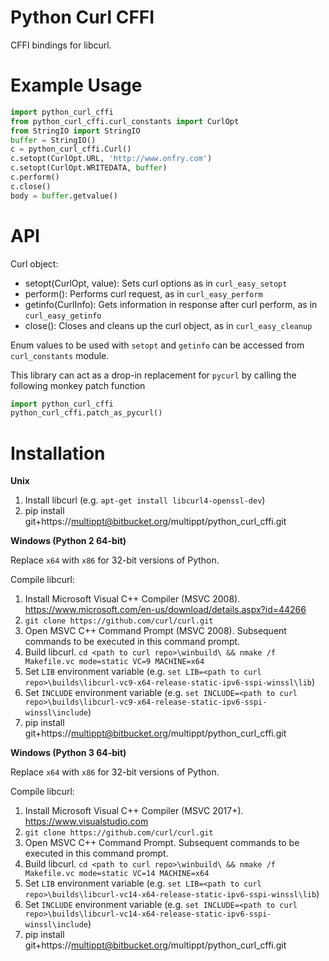 # Python Curl CFFI

CFFI bindings for libcurl.

# Example Usage

```python
import python_curl_cffi
from python_curl_cffi.curl_constants import CurlOpt
from StringIO import StringIO
buffer = StringIO()
c = python_curl_cffi.Curl()
c.setopt(CurlOpt.URL, 'http://www.onfry.com')
c.setopt(CurlOpt.WRITEDATA, buffer)
c.perform()
c.close()
body = buffer.getvalue()
```

# API

Curl object:
* setopt(CurlOpt, value): Sets curl options as in `curl_easy_setopt`
* perform(): Performs curl request, as in `curl_easy_perform`
* getinfo(CurlInfo): Gets information in response after curl perform, as in `curl_easy_getinfo`
* close(): Closes and cleans up the curl object, as in `curl_easy_cleanup`

Enum values to be used with `setopt` and `getinfo` can be accessed from `curl_constants` module.

This library can act as a drop-in replacement for `pycurl` by calling the following monkey patch function

```python
import python_curl_cffi
python_curl_cffi.patch_as_pycurl()
```

# Installation

**Unix**

1. Install libcurl (e.g. `apt-get install libcurl4-openssl-dev`)
2. pip install git+https://multippt@bitbucket.org/multippt/python_curl_cffi.git

**Windows (Python 2 64-bit)**

Replace `x64` with `x86` for 32-bit versions of Python.

Compile libcurl:
1. Install Microsoft Visual C++ Compiler (MSVC 2008). https://www.microsoft.com/en-us/download/details.aspx?id=44266
2. `git clone https://github.com/curl/curl.git`
3. Open MSVC C++ Command Prompt (MSVC 2008). Subsequent commands to be executed in this command prompt. 
4. Build libcurl. `cd <path to curl repo>\winbuild\ && nmake /f Makefile.vc mode=static VC=9 MACHINE=x64`
5. Set `LIB` environment variable (e.g. `set LIB=<path to curl repo>\builds\libcurl-vc9-x64-release-static-ipv6-sspi-winssl\lib`)
6. Set `INCLUDE` environment variable (e.g. `set INCLUDE=<path to curl repo>\builds\libcurl-vc9-x64-release-static-ipv6-sspi-winssl\include`)
7. pip install git+https://multippt@bitbucket.org/multippt/python_curl_cffi.git

**Windows (Python 3 64-bit)**

Replace `x64` with `x86` for 32-bit versions of Python.

Compile libcurl:
1. Install Microsoft Visual C++ Compiler (MSVC 2017+). https://www.visualstudio.com
2. `git clone https://github.com/curl/curl.git`
3. Open MSVC C++ Command Prompt. Subsequent commands to be executed in this command prompt.
4. Build libcurl. `cd <path to curl repo>\winbuild\ && nmake /f Makefile.vc mode=static VC=14 MACHINE=x64`
5. Set `LIB` environment variable (e.g. `set LIB=<path to curl repo>\builds\libcurl-vc14-x64-release-static-ipv6-sspi-winssl\lib`)
6. Set `INCLUDE` environment variable (e.g. `set INCLUDE=<path to curl repo>\builds\libcurl-vc14-x64-release-static-ipv6-sspi-winssl\include`)
7. pip install git+https://multippt@bitbucket.org/multippt/python_curl_cffi.git
